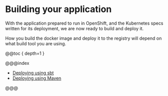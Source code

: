 # Building your application

With the application prepared to run in OpenShift, and the Kubernetes specs written for its deployment, we are now ready to build and deploy it.

How you build the docker image and deploy it to the registry will depend on what build tool you are using.

@@toc { depth=1 }

@@@index

* [Deploying using sbt](building-using-sbt.md)
* [Deploying using Maven](building-using-maven.md)

@@@